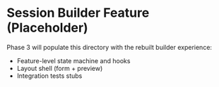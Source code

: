 # Session Builder Feature (Placeholder)

Phase 3 will populate this directory with the rebuilt builder experience:
- Feature-level state machine and hooks
- Layout shell (form + preview)
- Integration tests stubs
